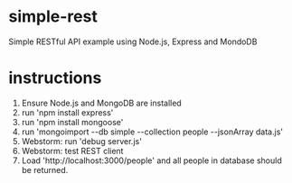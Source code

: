 # simple-rest

Simple RESTful API example using Node.js, Express and MondoDB

# instructions

1. Ensure Node.js and MongoDB are installed
2. run 'npm install express'
3. run 'npm install mongoose'
4. run 'mongoimport --db simple --collection people --jsonArray data.js'
5. Webstorm: run 'debug server.js'
6. Webstorm: test REST client
7. Load 'http://localhost:3000/people' and all people in database should be returned.



